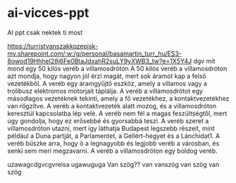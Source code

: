 # ai-vicces-ppt
AI ppt csak nektek ti most

https://turristvanszakkozepisk-my.sharepoint.com/:w:/g/personal/basamartin_turr_hu/ES3-8owod19HhheI28j6Fe0BtaJdxahR2suLY9yXWB3_tw?e=1X5Y4J
dgv
mit mond egy 50 kilós veréb a villamosdróton
A 50 kilós veréb a villamosdróton azt mondja, hogy nagyon jól érzi magát, mert sok áramot kap a felső vezetékből. A veréb egy áramgyűjtő eszköz, amely a villamos vagy a trolibusz elektromos motorjait táplálja. A veréb a villamosdrótot egy másodlagos vezetéknek tekinti, amely a fő vezetékhez, a kontaktvezetékhez van rögzítve. A veréb a kontaktvezeték alatt mozog, és a villamosdróton keresztül kapcsolatba lép vele. A veréb nem fél a magas feszültségtől, mert úgy gondolja, hogy ez erősebbé és gyorsabbá teszi. A veréb szeret a villamosdróton utazni, mert így láthatja Budapest legszebb részeit, mint például a Duna partját, a Parlamentet, a Gellért-hegyet és a Lánchidat1. A veréb büszke arra, hogy ő a legnagyobb és legjobb veréb a városban, és senki sem meri megzavarni. A veréb a villamosdróton egy boldog veréb.

  uzawagcdgvcgvreisa
  ugawuguga
 Van szög?? van
vanszög van szög van szög
